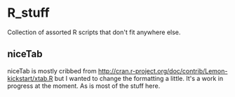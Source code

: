 R_stuff
=======

Collection of assorted R scripts that don't fit anywhere else.

niceTab
-------
niceTab is mostly cribbed from http://cran.r-project.org/doc/contrib/Lemon-kickstart/xtab.R but I wanted to change the formatting a little. It's a work in progress at the moment. As is most of the stuff here. 
